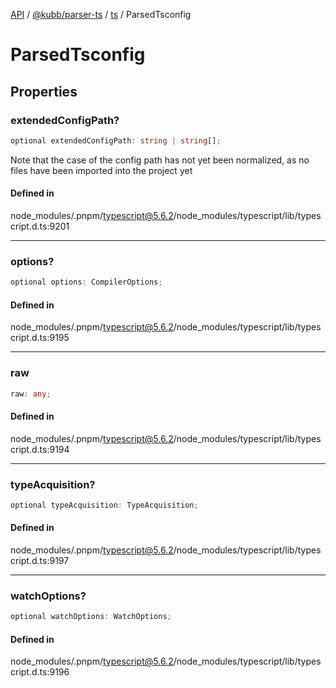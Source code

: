 [API](../../../../../packages.md) / [@kubb/parser-ts](../../../index.md) / [ts](../index.md) / ParsedTsconfig

# ParsedTsconfig

## Properties

### extendedConfigPath?

```ts
optional extendedConfigPath: string | string[];
```

Note that the case of the config path has not yet been normalized, as no files have been imported into the project yet

#### Defined in

node\_modules/.pnpm/typescript@5.6.2/node\_modules/typescript/lib/typescript.d.ts:9201

***

### options?

```ts
optional options: CompilerOptions;
```

#### Defined in

node\_modules/.pnpm/typescript@5.6.2/node\_modules/typescript/lib/typescript.d.ts:9195

***

### raw

```ts
raw: any;
```

#### Defined in

node\_modules/.pnpm/typescript@5.6.2/node\_modules/typescript/lib/typescript.d.ts:9194

***

### typeAcquisition?

```ts
optional typeAcquisition: TypeAcquisition;
```

#### Defined in

node\_modules/.pnpm/typescript@5.6.2/node\_modules/typescript/lib/typescript.d.ts:9197

***

### watchOptions?

```ts
optional watchOptions: WatchOptions;
```

#### Defined in

node\_modules/.pnpm/typescript@5.6.2/node\_modules/typescript/lib/typescript.d.ts:9196
